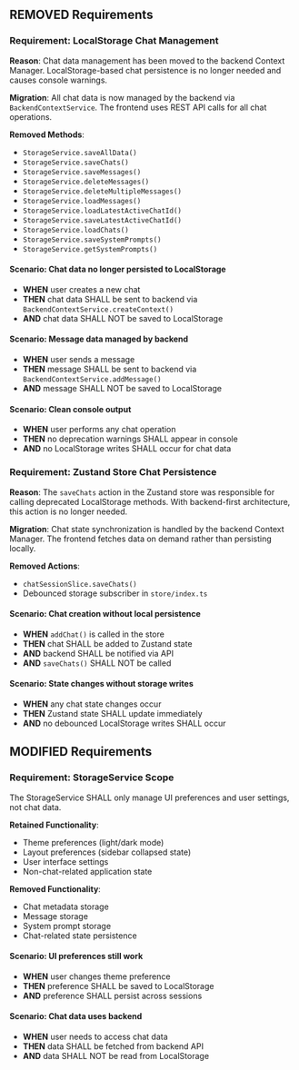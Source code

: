 ## REMOVED Requirements

### Requirement: LocalStorage Chat Management
**Reason**: Chat data management has been moved to the backend Context Manager. LocalStorage-based chat persistence is no longer needed and causes console warnings.

**Migration**: All chat data is now managed by the backend via `BackendContextService`. The frontend uses REST API calls for all chat operations.

**Removed Methods**:
- `StorageService.saveAllData()`
- `StorageService.saveChats()`
- `StorageService.saveMessages()`
- `StorageService.deleteMessages()`
- `StorageService.deleteMultipleMessages()`
- `StorageService.loadMessages()`
- `StorageService.loadLatestActiveChatId()`
- `StorageService.saveLatestActiveChatId()`
- `StorageService.loadChats()`
- `StorageService.saveSystemPrompts()`
- `StorageService.getSystemPrompts()`

#### Scenario: Chat data no longer persisted to LocalStorage
- **WHEN** user creates a new chat
- **THEN** chat data SHALL be sent to backend via `BackendContextService.createContext()`
- **AND** chat data SHALL NOT be saved to LocalStorage

#### Scenario: Message data managed by backend
- **WHEN** user sends a message
- **THEN** message SHALL be sent to backend via `BackendContextService.addMessage()`
- **AND** message SHALL NOT be saved to LocalStorage

#### Scenario: Clean console output
- **WHEN** user performs any chat operation
- **THEN** no deprecation warnings SHALL appear in console
- **AND** no LocalStorage writes SHALL occur for chat data

### Requirement: Zustand Store Chat Persistence
**Reason**: The `saveChats` action in the Zustand store was responsible for calling deprecated LocalStorage methods. With backend-first architecture, this action is no longer needed.

**Migration**: Chat state synchronization is handled by the backend Context Manager. The frontend fetches data on demand rather than persisting locally.

**Removed Actions**:
- `chatSessionSlice.saveChats()`
- Debounced storage subscriber in `store/index.ts`

#### Scenario: Chat creation without local persistence
- **WHEN** `addChat()` is called in the store
- **THEN** chat SHALL be added to Zustand state
- **AND** backend SHALL be notified via API
- **AND** `saveChats()` SHALL NOT be called

#### Scenario: State changes without storage writes
- **WHEN** any chat state changes occur
- **THEN** Zustand state SHALL update immediately
- **AND** no debounced LocalStorage writes SHALL occur

## MODIFIED Requirements

### Requirement: StorageService Scope
The StorageService SHALL only manage UI preferences and user settings, not chat data.

**Retained Functionality**:
- Theme preferences (light/dark mode)
- Layout preferences (sidebar collapsed state)
- User interface settings
- Non-chat-related application state

**Removed Functionality**:
- Chat metadata storage
- Message storage
- System prompt storage
- Chat-related state persistence

#### Scenario: UI preferences still work
- **WHEN** user changes theme preference
- **THEN** preference SHALL be saved to LocalStorage
- **AND** preference SHALL persist across sessions

#### Scenario: Chat data uses backend
- **WHEN** user needs to access chat data
- **THEN** data SHALL be fetched from backend API
- **AND** data SHALL NOT be read from LocalStorage

